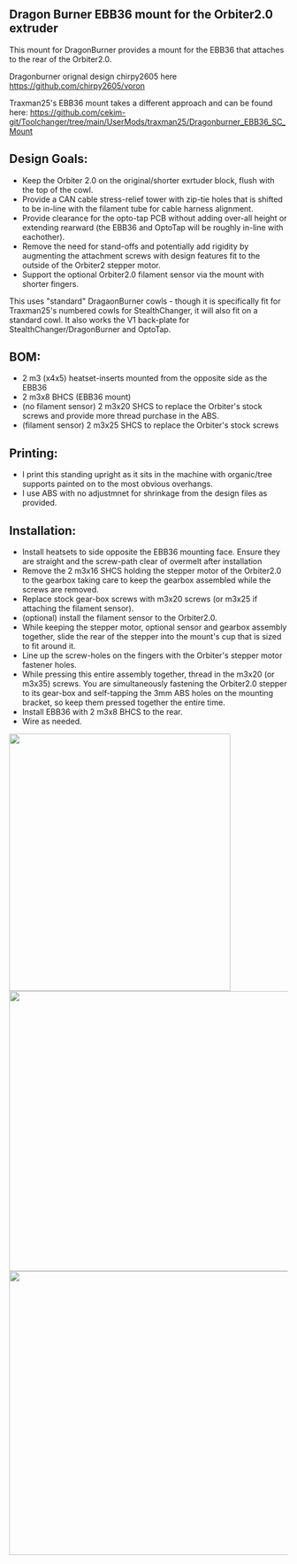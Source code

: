 ## Dragon Burner EBB36 mount for the Orbiter2.0 extruder
This mount for DragonBurner provides a mount for the EBB36 that attaches to the rear of the Orbiter2.0. 

Dragonburner orignal design chirpy2605 here https://github.com/chirpy2605/voron

Traxman25's EBB36 mount takes a different approach and can be found here:
https://github.com/cekim-git/Toolchanger/tree/main/UserMods/traxman25/Dragonburner_EBB36_SC_Mount

## Design Goals:
- Keep the Orbiter 2.0 on the original/shorter exrtuder block, flush with the top of the cowl.
- Provide a CAN cable stress-relief tower with zip-tie holes that is shifted to be in-line with the filament tube for cable harness alignment.
- Provide clearance for the opto-tap PCB without adding over-all height or extending rearward (the EBB36 and OptoTap will be roughly in-line with eachother).
- Remove the need for stand-offs and potentially add rigidity by augmenting the attachment screws with design features fit to the outside of the Orbiter2 stepper motor.
- Support the optional Orbiter2.0 filament sensor via the mount with shorter fingers.

This uses "standard" DragaonBurner cowls - though it is specifically fit for Traxman25's numbered cowls for StealthChanger, it will also fit on a standard cowl.  It also works the V1 back-plate for StealthChanger/DragonBurner and OptoTap.

## BOM:
- 2 m3 (x4x5) heatset-inserts mounted from the opposite side as the EBB36 
- 2 m3x8 BHCS (EBB36 mount)
- (no filament sensor) 2 m3x20 SHCS to replace the Orbiter's stock screws and provide more thread purchase in the ABS.
- (filament sensor) 2 m3x25 SHCS to replace the Orbiter's stock screws

## Printing:
- I print this standing upright as it sits in the machine with organic/tree supports painted on to the most obvious overhangs.
- I use ABS with no adjustmnet for shrinkage from the design files as provided.

## Installation:
- Install heatsets to side opposite the EBB36 mounting face.  Ensure they are straight and the screw-path clear of overmelt after installation
- Remove the 2 m3x16 SHCS holding the stepper motor of the Orbiter2.0 to the gearbox taking care to keep the gearbox assembled while the screws are removed.
- Replace stock gear-box screws with m3x20 screws (or m3x25 if attaching the filament sensor).
- (optional) install the filament sensor to the Orbiter2.0.
- While keeping the stepper motor, optional sensor and gearbox assembly together, slide the rear of the stepper into the mount's cup that is sized to fit around it. 
- Line up the screw-holes on the fingers with the Orbiter's stepper motor fastener holes.
- While pressing this entire assembly together, thread in the m3x20 (or m3x35) screws.  You are simultaneously fastening the Orbiter2.0 stepper to its gear-box and self-tapping the 3mm ABS holes on the mounting bracket, so keep them pressed together the entire time.
- Install EBB36 with 2 m3x8 BHCS to the rear.
- Wire as needed.

<img src="https://github.com/cekim-git/Toolchanger/blob/main/UserMods/cekim/Orbiter2.0_EBB36_Mount.png" width="400" height="465">
<img src="https://github.com/cekim-git/Toolchanger/blob/main/UserMods/cekim/DB_EBB36_Orbiter2.0_Mount.jpg width="400" height="506">
<img src="https://github.com/cekim-git/Toolchanger/blob/main/UserMods/cekim/DB_EBB36_Orbiter2.0_wFSensor_Mount.jpg width="400" height="513">
